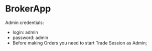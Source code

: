# BrokerApp
Admin credentials:
- login: admin
- password: admin
- Before making Orders you need to start Trade Session as Admin;
